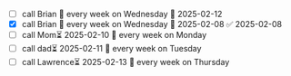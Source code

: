- [ ] call Brian 🔁 every week on Wednesday 📅 2025-02-12
- [x] call Brian 🔁 every week on Wednesday 📅 2025-02-08 ✅ 2025-02-08
- [ ] call Mom⏳ 2025-02-10 🔁 every week on Monday 
- [ ] call dad⏳ 2025-02-11 🔁 every week on Tuesday 
- [ ] call Lawrence⏳ 2025-02-13 🔁 every week on Thursday 
